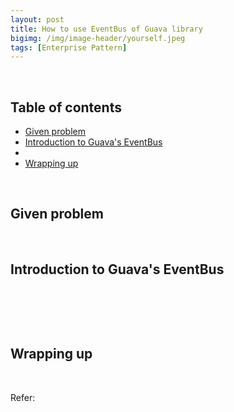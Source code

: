 ```yaml
---
layout: post
title: How to use EventBus of Guava library
bigimg: /img/image-header/yourself.jpeg
tags: [Enterprise Pattern]
---
```





<br>

## Table of contents
- [Given problem](#given-problem)
- [Introduction to Guava's EventBus](#introduction-to-guava's-eventbus)
- []()
- [Wrapping up](#wrapping-up)


<br>

## Given problem






<br>

## Introduction to Guava's EventBus






<br>

## 





<br>

## Wrapping up




<br>

Refer:

